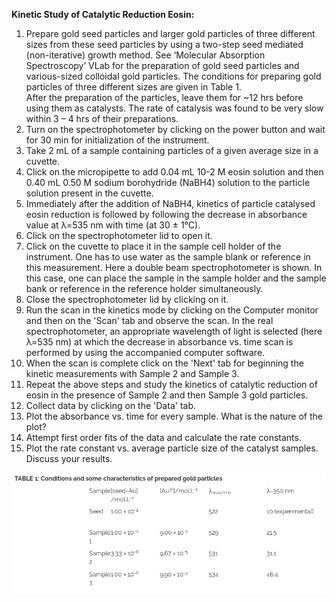 **Kinetic Study of Catalytic Reduction Eosin:**  
    
1. Prepare gold seed particles and larger gold particles of three different sizes from these seed particles by using a two-step seed mediated (non-iterative) growth method. See ‘Molecular Absorption Spectroscopy’ VLab for the preparation of gold seed particles and various-sized colloidal gold particles. The conditions for preparing gold particles of three different sizes are given in Table 1.  
After the preparation of the particles, leave them for ~12 hrs before using them as catalysts. The rate of catalysis was found to be very slow within 3 – 4 hrs of their preparations.    
2. Turn on the spectrophotometer by clicking on the power button and wait for 30 min for initialization of the instrument.  
3. Take 2 mL of a sample containing particles of a given average size in a cuvette.  
4. Click on the micropipette to add 0.04 mL 10-2 M eosin solution and then 0.40 mL 0.50 M sodium borohydride (NaBH4) solution to the particle solution present in the cuvette.  
5. Immediately after the addition of NaBH4, kinetics of particle catalysed eosin reduction is followed by following the decrease in absorbance value at λ=535 nm with time (at 30 ± 1°C).   
6. Click on the spectrophotometer lid to open it.  
7. Click on the cuvette to place it in the sample cell holder of the instrument. One has to use water as the sample blank or reference in this measurement. Here a double beam spectrophotometer is shown. In this case, one can place the sample in the sample holder and the sample bank or reference in the reference holder simultaneously.  
8. Close the spectrophotometer lid by clicking on it.  
9. Run the scan in the kinetics mode by clicking on the Computer monitor and then on the 'Scan' tab and observe the scan. In the real spectrophotometer, an appropriate wavelength of light is selected (here λ=535 nm) at which the decrease in absorbance vs. time scan is performed by using the accompanied computer software.  
10. When the scan is complete click on the 'Next' tab for beginning the kinetic measurements with Sample 2 and Sample 3.  
11. Repeat the above steps and study the kinetics of catalytic reduction of eosin in the presence of Sample 2 and then Sample 3 gold particles.  
12. Collect data by clicking on the 'Data' tab.    
13. Plot the absorbance vs. time for every sample. What is the nature of the plot?    
14. Attempt first order fits of the data and calculate the rate constants.    
15. Plot the rate constant vs. average particle size of the catalyst samples. Discuss your results.  
<img src="images/image1.png"> 

